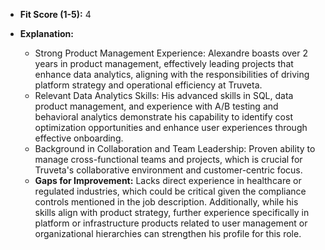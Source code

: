 - **Fit Score (1-5):** 4  

- **Explanation:**  
  - Strong Product Management Experience: Alexandre boasts over 2 years in product management, effectively leading projects that enhance data analytics, aligning with the responsibilities of driving platform strategy and operational efficiency at Truveta.
  - Relevant Data Analytics Skills: His advanced skills in SQL, data product management, and experience with A/B testing and behavioral analytics demonstrate his capability to identify cost optimization opportunities and enhance user experiences through effective onboarding.
  - Background in Collaboration and Team Leadership: Proven ability to manage cross-functional teams and projects, which is crucial for Truveta's collaborative environment and customer-centric focus.
  - **Gaps for Improvement:** Lacks direct experience in healthcare or regulated industries, which could be critical given the compliance controls mentioned in the job description. Additionally, while his skills align with product strategy, further experience specifically in platform or infrastructure products related to user management or organizational hierarchies can strengthen his profile for this role.